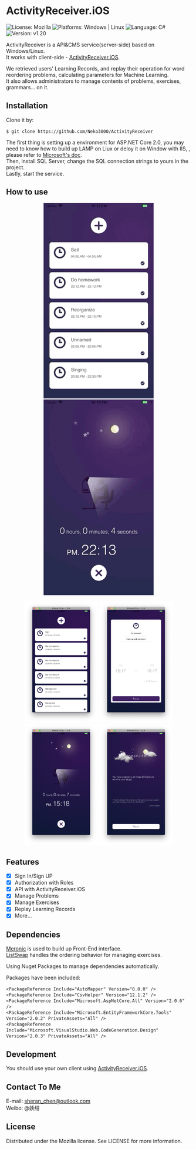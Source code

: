 # ActivityReceiver.iOS
![License: Mozilla](https://img.shields.io/github/license/Neko3000/ActivityReceiver.iOS)
![Platforms: Windows | Linux](https://img.shields.io/badge/Platform-Windows%20%7C%20Linux-lightgrey)
![Language: C#](https://img.shields.io/badge/language-C%23-blue)
![Version: v1.20](https://img.shields.io/badge/version-v1.20-lightgrey)

ActivityReceiver is a API&CMS service(server-side) based on Windows/Linux.</br>
It works with client-side - [ActivityReceiver.iOS]().</br>

We retrieved users' Learning Records, and replay their operation for word reordering problems, calculating parameters for Machine Learning.</br>
It also allows administrators to manage contents of problems, exercises, grammars... on it.

## Installation
Clone it by:

```
$ git clone https://github.com/Neko3000/ActivityReceiver
```

The first thing is setting up a environment for ASP.NET Core 2.0, you may need to know how to build up LAMP on Liux or deloy it on Window with IIS, 
, please refer to [Microsoft's doc](https://docs.microsoft.com/en-us/aspnet/core/host-and-deploy/?view=aspnetcore-2.2).</br>
Then, install SQL Server, change the SQL connection strings to yours in the project.</br>
Lastly, start the service.

## How to use
<p align="center"> 
<img width="300" src="https://raw.githubusercontent.com/Neko3000/resource-storage/master/img/screenshot/starrytarget-sr1.gif" alt="screen-record-1">
<img width="300" src="https://raw.githubusercontent.com/Neko3000/resource-storage/master/img/screenshot/starrytarget-sr2.gif" alt="screen-record-2">
</p>

<p align="center"> 
<img src="https://raw.githubusercontent.com/Neko3000/resource-storage/master/img/screenshot/starrytarget-s1.png" width="200" alt="">
<img src="https://raw.githubusercontent.com/Neko3000/resource-storage/master/img/screenshot/starrytarget-s2.png" width="200" alt="">
<img src="https://raw.githubusercontent.com/Neko3000/resource-storage/master/img/screenshot/starrytarget-s3.png" width="200" alt="">
<img src="https://raw.githubusercontent.com/Neko3000/resource-storage/master/img/screenshot/starrytarget-s4.png" width="200" alt="">
</p>

## Features
- [x] Sign In/Sign UP
- [x] Authorization with Roles
- [x] API with ActivityReceiver.iOS
- [x] Manage Problems
- [x] Manage Exercises
- [x] Replay Learning Records
- [x] More...

## Dependencies
[Meronic](https://keenthemes.com/metronic/) is used to build up Front-End interface.</br>
[ListSwap](https://github.com/phedde/listSwap) handles the ordering behavior for managing exercises.</br>

Using Nuget Packages to manage dependencies automatically.

Packages have been included:

```
<PackageReference Include="AutoMapper" Version="8.0.0" />
<PackageReference Include="CsvHelper" Version="12.1.2" />
<PackageReference Include="Microsoft.AspNetCore.All" Version="2.0.6" />
<PackageReference Include="Microsoft.EntityFrameworkCore.Tools" Version="2.0.2" PrivateAssets="All" />
<PackageReference Include="Microsoft.VisualStudio.Web.CodeGeneration.Design" Version="2.0.3" PrivateAssets="All" />
```


## Development
You should use your own client using [ActivityReceiver.iOS]().</br>

## Contact To Me
E-mail: sheran_chen@outlook.com </br>
Weibo: @妖绀

## License
Distributed under the Mozilla license. See LICENSE for more information.
